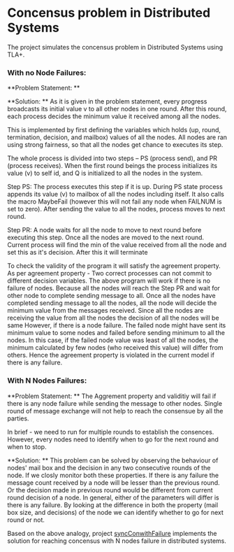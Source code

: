 # Concensus problem in Distributed Systems

The project simulates the concensus problem in Distributed Systems using TLA+.

### With no Node Failures:

**Problem Statement: **

**Solution: **
As it is given in the problem statement, every progress broadcasts its initial 
value v to all other nodes in one round. After this round, each process decides 
the minimum value it received among all the nodes.

This is implemented by first defining the variables which holds (up, round, 
termination, decision, and mailbox) values of all the nodes. All nodes are ran 
using strong fairness, so that all the nodes get chance to executes its step.

The whole process is divided into two steps – PS (process send), and PR 
(process receives). When the first round beings the process initializes its value (v) 
to self id, and Q is initialized to all the nodes in the system.

Step PS: The process executes this step if it is up. During PS state process appends
its value (v) to mailbox of all the nodes including itself. It also calls the macro 
MaybeFail (however this will not fail any node when FAILNUM is set to zero). After sending
the value to all the nodes, process moves to next round.

Step PR: A node waits for all the node to move to next round before executing this step.
Once all the nodes are moved to the next round. Current process will find the min of the 
value received from all the node and set this as it's decision. After this it will terminate

To check the validity of the program it will satisfy the agreement property.
As per agreement property - Two correct processes can not commit to different decision variables.
The above program will work if there is no failure of nodes. Because all the nodes will reach the
Step PR and wait for other node to complete sending message to all. Once all the nodes have completed
sending message to all the nodes, all the node will decide the minimum value from the messages received.
Since all the nodes are receiving the value from all the nodes the decision of all the nodes will be same
However, if there is a node failure. The failed node might have sent its minimum value to some nodes
and failed before sending minimum to all the nodes. In this case, if the failed node value was 
least of all the nodes, the minimum calculated by few nodes (who received this value) will differ from others.
Hence the agreement property is violated in the current model if there is any failure.


### With N Nodes Failures:

**Problem Statement: ** The Aggrement property and validitiy will fail if there is any node failure while sending the message to other nodes. Single round of message exchange will not help to reach the consensue by all the parties.

In brief - we need to run for multiple rounds to establish the consences. However, every nodes need  to identify when to go for the next round and when to stop.

**Solution: ** This problem can be solved by observing the behaviour of nodes' mail box and the decision in any two consecutive rounds of the node. If we closly monitor both these properties. If there is any failure the message count received by a node will be lesser than the previous round. Or the decision made in previous round would be different from  current round decision of a node. In general, either of the parameters will differ is there is any failure. By looking at the difference in both the property (mail box size, and decisions) of the node we can identify whether to go for next round or not.

Based on the above analogy, project [syncConwithFailure](consensus-with-failure/syncCon2.toolbox/Model_1/syncCon2.tla) implements the solution for reaching concensus with N nodes failure in distributed systems.
